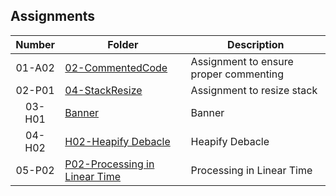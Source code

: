 ## Assignments

| Number | Folder | Description |
| :----: | ------ | ----------- |
|01-A02|<a href="https://github.com/Kyrie-Ma/3013-ALG-Ma/blob/master/Assignments/02-CommentedCode/main.cpp/" >02-CommentedCode| Assignment to ensure proper commenting|
|02-P01|<a href="https://github.com/Kyrie-Ma/3013-ALG-Ma/tree/master/Assignments/04-StackResize/" >04-StackResize|Assignment to resize stack|
|03-H01|<a href="https://github.com/Kyrie-Ma/3013-ALG-Ma/tree/master/Assignments/03-H01" >Banner|Banner|
|04-H02|<a href="https://github.com/Kyrie-Ma/3013-ALG-Ma/tree/master/Assignments/H02" >H02-Heapify Debacle|Heapify Debacle|
|05-P02|<a href="https://github.com/Kyrie-Ma/3013-ALG-Ma/tree/master/Assignments/P02" >P02-Processing in Linear Time|Processing in Linear Time|

